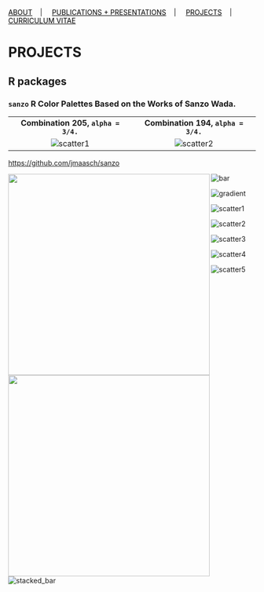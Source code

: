 <div class="topnav">
  <a href="about.html" style="color: rgb(0,0,0)"><font color="000000">ABOUT</font></a>&nbsp;&nbsp;&nbsp;&nbsp;|&nbsp;&nbsp;&nbsp;&nbsp;
  <a href="pubs.html" style="color: rgb(0,0,0)"><font color="000000">PUBLICATIONS + PRESENTATIONS</font></a>&nbsp;&nbsp;&nbsp;&nbsp;|&nbsp;&nbsp;&nbsp;&nbsp;
  <a href="projects.html" style="color: rgb(0,0,0)"><font color="000000">PROJECTS</font></a>&nbsp;&nbsp;&nbsp;&nbsp;|&nbsp;&nbsp;&nbsp;&nbsp;
  <a href="cv.html" style="color: rgb(0,0,0)"><font color="000000">CURRICULUM VITAE</font></a> 
</div>

# PROJECTS

## R packages

### ```sanzo``` R Color Palettes Based on the Works of Sanzo Wada.

|   |   |
|:-------------------------:|:-------------------------:|
|**Combination 205, ```alpha = 3/4.```**|**Combination 194, ```alpha = 3/4.```**|
|![scatter1](https://user-images.githubusercontent.com/50045763/71449467-19e10900-271b-11ea-8740-3303b76633ff.png)|![scatter2](https://user-images.githubusercontent.com/50045763/71449467-19e10900-271b-11ea-8740-3303b76633ff.png)|

<a href="https://github.com/jmaasch/sanzo" style="color: rgb(0,0,0)"><font color="000000">https://github.com/jmaasch/sanzo</font></a>

<img src="https://user-images.githubusercontent.com/50045763/71449467-19e10900-271b-11ea-8740-3303b76633ff.png" width="410" align="left"/>

<img src="https://user-images.githubusercontent.com/50045763/71449473-1c436300-271b-11ea-8f80-ad3275f771ac.png" width="410" align="left"/>

![bar](https://user-images.githubusercontent.com/50045763/71449466-19e10900-271b-11ea-9b0c-020915947cdf.png)

![gradient](https://user-images.githubusercontent.com/50045763/71449467-19e10900-271b-11ea-8740-3303b76633ff.png)

![scatter1](https://user-images.githubusercontent.com/50045763/71449468-1baacc80-271b-11ea-9406-d25288a0c8cc.png)

![scatter2](https://user-images.githubusercontent.com/50045763/71449469-1c436300-271b-11ea-9b81-7c15d1c9593c.png)

![scatter3](https://user-images.githubusercontent.com/50045763/71449470-1c436300-271b-11ea-8484-2dfc1c10db21.png)

![scatter4](https://user-images.githubusercontent.com/50045763/71449471-1c436300-271b-11ea-9bba-c61a789d5cd0.png)

![scatter5](https://user-images.githubusercontent.com/50045763/71449472-1c436300-271b-11ea-8645-7cdf6218666f.png)

![stacked_bar](https://user-images.githubusercontent.com/50045763/71449473-1c436300-271b-11ea-8f80-ad3275f771ac.png)

